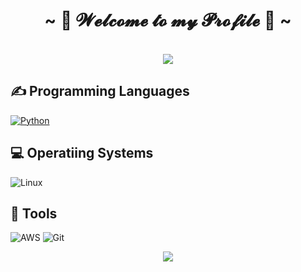 <h1 align="center">~ 💖 𝓦𝓮𝓵𝓬𝓸𝓶𝓮 𝓽𝓸 𝓶𝔂 𝓟𝓻𝓸𝓯𝓲𝓵𝓮 💖 ~</h1>
<br>
<div align="center">
<img src="https://c.tenor.com/AwMCvyYjPgAAAAAC/anime-welcome.gif">

<p>
<div align="left"> 
 
## ✍ Programming Languages

<p>
  <a href="https://github.com/search?q=user%3AMr-Coxall+language%3Apython"><img alt="Python" src="https://img.shields.io/badge/Python-14354C.svg?logo=python&logoColor=white"></a>
<p>
  
## 💻 Operatiing Systems
  
  ![Linux](https://img.shields.io/badge/Linux-FCC624?logo=linux&logoColor=white)
<p>  
  
## 🔧 Tools
  
  ![AWS](https://img.shields.io/badge/AWS-%23FF9900.svg?style=for-the-badge&logo=amazon-aws&logoColor=white)
  ![Git](https://img.shields.io/badge/git-%23F05033.svg?style=for-the-badge&logo=git&logoColor=white)
 <div align="center">
 <img src="https://c.tenor.com/3fAZZncIHDQAAAAC/smile-anime.gif">

